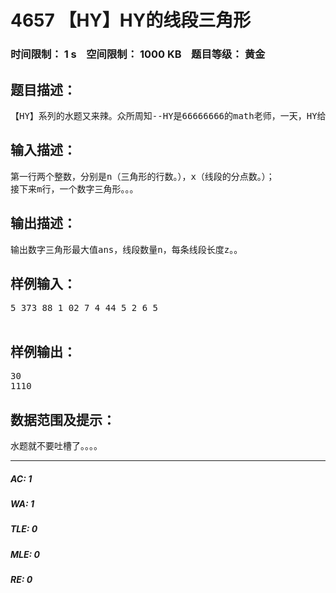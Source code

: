 # 4657 【HY】HY的线段三角形   
### 时间限制： 1 s&nbsp;&nbsp;&nbsp;&nbsp;空间限制： 1000 KB&nbsp;&nbsp;&nbsp;&nbsp;题目等级： 黄金  
## 题目描述：  

<pre>
【HY】系列的水题又来辣。众所周知--HY是66666666的math老师，一天，HY给童鞋们画了个线段三角形，HY是个千古神犇，他的慧眼在0.00000000000000001秒内就可以看出三角形一条路径的最大值ans，HY能把这条路径转化为线段（神犇。，蒟蒻都给跪了。。），在HY眼里，线段的数量就是1+1/2+1/3+1/4+1/n的值大于线段的x分点的x的值时n的值。现在，神犇HY找到了蒟蒻的你，请你编程求出数字三角形最大值ans，线段数量n，分点后每条线段的长度z。。。。。。。神犇：水题。。。。。蒟蒻：ORZ..（请在10秒内AC这道WATER题，不要WA，否则HY会用死亡凝视惩罚你..)-----by蒟蒻
</pre>
  
  
## 输入描述：  

<pre>
第一行两个整数，分别是n（三角形的行数。），x（线段的分点数。）；  
接下来m行，一个数字三角形。。。
</pre>
  
  
## 输出描述：  

<pre>
输出数字三角形最大值ans，线段数量n，每条线段长度z。。
</pre>
  
  
## 样例输入：  

<pre>
5 373 88 1 02 7 4 44 5 2 6 5  

</pre>
  
  
## 样例输出：  

<pre>
30  
1110
</pre>
  
  
## 数据范围及提示：  

<pre>
水题就不要吐槽了。。。。
</pre>
  
  
***  

##### AC: 1  
##### WA: 1  
##### TLE: 0  
##### MLE: 0  
##### RE: 0  
